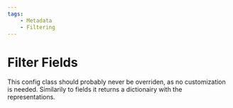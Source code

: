 ```yaml
---
tags:
    - Metadata
    - Filtering
---
```

# Filter Fields

This config class should probably never be overriden, as no customization is needed. Similarily to fields it returns a dictionairy with the representations.
